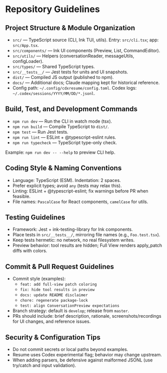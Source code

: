 # Repository Guidelines

## Project Structure & Module Organization
- `src/` — TypeScript source (CLI, Ink TUI, utils). Entry: `src/cli.tsx`; app: `src/App.tsx`.
- `src/components/` — Ink UI components (Preview, List, CommandEditor).
- `src/utils/` — Helpers (conversationReader, messageUtils, configLoader).
- `src/types/` — Shared TypeScript types.
- `src/__tests__/` — Jest tests for units and UI snapshots.
- `dist/` — Compiled JS output (published to npm).
- `docs/` — Additional docs; Claude mapping kept for historical reference.
- Config path: `~/.config/cdxresume/config.toml`. Codex logs: `~/.codex/sessions/YYYY/MM/DD/*.jsonl`.

## Build, Test, and Development Commands
- `npm run dev` — Run the CLI in watch mode (tsx).
- `npm run build` — Compile TypeScript to `dist/`.
- `npm test` — Run Jest tests.
- `npm run lint` — ESLint + @typescript-eslint rules.
- `npm run typecheck` — TypeScript type-only check.

Example: `npm run dev -- --help` to preview CLI help.

## Coding Style & Naming Conventions
- Language: TypeScript (ESM). Indentation: 2 spaces.
- Prefer explicit types; avoid `any` (tests may relax this).
- Linting: ESLint + @typescript-eslint; fix warnings before PR when feasible.
- File names: `PascalCase` for React components, `camelCase` for utils.

## Testing Guidelines
- Framework: Jest + ink-testing-library for Ink components.
- Place tests in `src/__tests__/`, mirroring file names (e.g., `Foo.test.tsx`).
- Keep tests hermetic: no network, no real filesystem writes.
- Preview behavior: tool results are hidden; Full View renders apply_patch diffs with colors.

## Commit & Pull Request Guidelines
- Commit style (examples):
  - `feat: add full-view patch coloring`
  - `fix: hide tool results in preview`
  - `docs: update README disclaimer`
  - `chore: regenerate package-lock`
  - `test: align ConversationPreview expectations`
- Branch strategy: default is `develop`; release from `master`.
- PRs should include: brief description, rationale, screenshots/recordings for UI changes, and reference issues.

## Security & Configuration Tips
- Do not commit secrets or local paths beyond examples.
- Resume uses Codex experimental flag; behavior may change upstream.
- When adding parsers, be defensive against malformed JSONL (use try/catch and input validation).

